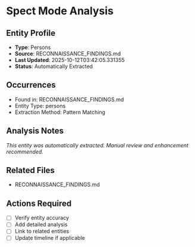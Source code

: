 # Spect Mode Analysis

## Entity Profile
- **Type**: Persons
- **Source**: RECONNAISSANCE_FINDINGS.md
- **Last Updated**: 2025-10-12T03:42:05.331355
- **Status**: Automatically Extracted

## Occurrences
- Found in: RECONNAISSANCE_FINDINGS.md
- Entity Type: persons
- Extraction Method: Pattern Matching

## Analysis Notes
*This entity was automatically extracted. Manual review and enhancement recommended.*

## Related Files
- RECONNAISSANCE_FINDINGS.md

## Actions Required
- [ ] Verify entity accuracy
- [ ] Add detailed analysis
- [ ] Link to related entities
- [ ] Update timeline if applicable
